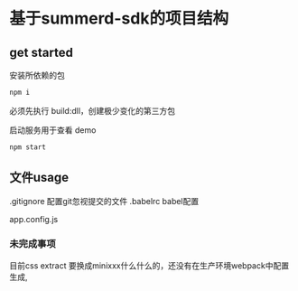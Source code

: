 # 基于summerd-sdk的项目结构

## get started

安装所依赖的包
```bash
npm i
```

必须先执行 build:dll，创建极少变化的第三方包

启动服务用于查看 demo
```bash
npm start
```

## 文件usage

.gitignore 配置git忽视提交的文件
.babelrc babel配置

app.config.js

### 未完成事项

目前css extract 要换成minixxx什么什么的，还没有在生产环境webpack中配置生成,
